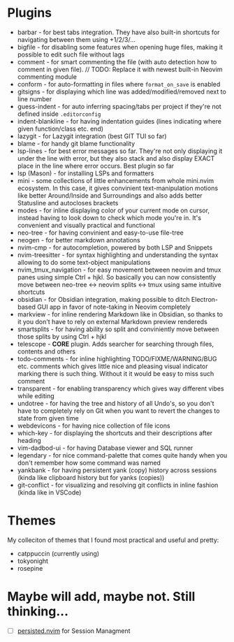 # Plugins
- barbar - for best tabs integration. They have also built-in shortcuts for navigating between them using <leader>+1/2/3/...
- bigfile - for disabling some features when opening huge files, making it possible to edit such file without lags
- comment - for smart commenting the file (with auto detection how to comment in given file). // TODO: Replace it with newest built-in Neovim commenting module
- conform - for auto-formatting in files where `format_on_save` is enabled
- gitsigns - for displaying which line was added/modified/removed next to line number
- guess-indent - for auto inferring spacing/tabs per project if they're not defined inside `.editorconfig`
- indent-blankline - for having indentation guides (lines indicating where given function/class etc. end)
- lazygit - for Lazygit integration (best GIT TUI so far)
- blame - for handy git blame functionality
- lsp-lines - for best error messages so far. They're not only displaying it under the line with error, but they also stack and also display EXACT place in the line where error occurs. Best plugin so far
- lsp (Mason) - for installing LSPs and formatters
- mini - some collections of little enhancements from whole mini.nvim ecosystem. In this case, it gives convinient text-manipulation motions  like better Around/Inside and Surroundings and also adds better Statusline and autocloses brackets
- modes - for inline displaying color of your current mode on cursor, instead having to look down to check which mode you're in. It's convenient and visually practical and functional
- neo-tree - for having convinient and easy-to-use file-tree
- neogen - for better markdown annotations
- nvim-cmp - for autocompletion, powered by both LSP and Snippets 
- nvim-treesitter - for syntax highlighting and understanding the syntax allowing to do some text-object manipulations
- nvim_tmux_navigation - for easy movement between neovim and tmux panes using simple Ctrl + hjkl. So basically you can now consistently move between neo-tree <-> neovim splits <-> tmux using same intuitive shortcuts
- obsidian - for Obsidian integration, making possible to ditch Electron-based GUI app in favor of note-taking in Neovim completely
- markview - for inline rendering Markdown like in Obsidian, so thanks to it you don't have to rely on external Markdown preview rendereds 
- smartsplits - for having ability so split and conviniently move between those splits by using Ctrl + hjkl
- telescope - **CORE** plugin. Adds searcher for searching through files, contents and others
- todo-comments - for inline highlighting TODO/FIXME/WARNING/BUG etc. comments which gives little nice and pleasing visual indicator marking there is such thing. Without it it would be easy to miss such comment
- transparent - for enabling transparency which gives way different vibes while editing
- undotree - for having the tree and history of all Undo's, so you don't have to completely rely on Git when you want to revert the changes to state from given time
- webdevicons - for having nice collection of file icons
- which-key - for displaying the shortcuts and their descriptions after heading <leader> 
- vim-dadbod-ui - for having Database viewer and SQL runner
- legendary - for nice command-palette that comes quite handy when you don't remember how some command was named
- yankbank - for having persistent yank (copy) history across sessions (kinda like clipboard history but for yanks (copies)) 
- git-conflict - for visualizing and resolving git conflicts in inline fashion (kinda like in VSCode)

# Themes
My colleciton of themes that I found most practical and useful and pretty:

- catppuccin (currently using)
- tokyonight
- rosepine 


# Maybe will add, maybe not. Still thinking...
- [ ] [persisted.nvim](https://github.com/olimorris/persisted.nvim) for Session Managment
